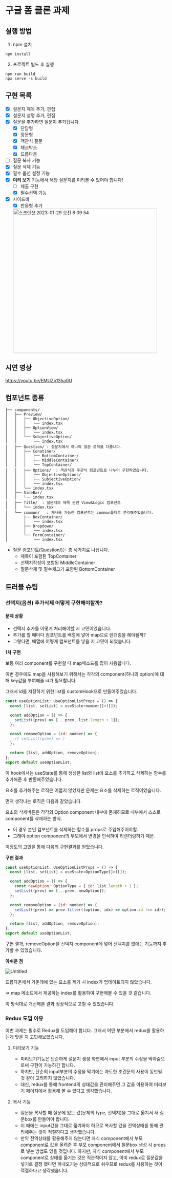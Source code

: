 # 구글 폼 클론 과제

## 실행 방법

1. npm 설치
```
npm install
```

2. 프로젝트 빌드 후 실행
```
npm run build
npx serve -s build
```

## 구현 목록
- [x] 설문지 제목 추가, 편집
- [x] 설문지 설명 추가, 편집
- [x] 질문을 추가하면 질문이 추가됩니다.
    - [x] 단답형
    - [x] 장문형
    - [x] 객관식 질문
    - [x] 체크박스
    - [x] 드롭다운
- [ ] 질문 복사 기능
- [x] 질문 삭제 기능
- [x] 필수 옵션 설정 기능
- [x] **미리 보기** 기능에서 해당 설문지를 미리볼 수 있어야 합니다!
    - [ ] 제출 구현
    - [x] 필수선택 기능

- [x] 사이드바
    - [x] 반응형 추가
    
    <img width="450" alt="스크린샷 2023-01-29 오전 8 09 54" src="https://user-images.githubusercontent.com/92029332/215295342-7f14f47f-e75c-41c3-bba2-f4b31b915111.png">

## 시연 영상

https://youtu.be/EMUZo13ha0U

## 컴포넌트 종류

```
├── components/
│   ├── Preview/  
│   │   ├── ObjectiveOption/   
│   │   │   └── index.tsx
│   │   ├── OptionView/
│   │   │   └── index.tsx
│   │   └── SubjectiveOption/
│   │       └── index.tsx
│   ├── Question/ : 설문지에서 하나의 질문 로직을 다룹니다.
│   │   ├── Conatiner/  
│   │   │   ├── BottomContainer/
│   │   │   ├── MiddleContainer/
│   │   │   └── TopContainer/
│   │   ├── Options/  : 객관식과 주관식 컴포넌트로 나누어 구현하였습니다.
│   │   │   ├── ObjectiveOptions/
│   │   │   ├── SubjectiveOption/
│   │   │   └── index.tsx
│   │   └── index.tsx
│   ├── SideBar/ 
│   │   └── index.tsx
│   ├── Title/  : 설문지의 제목 관련 View&Logic 컴포넌트
│   │   └── index.tsx
│   └── common/   : 재사용 가능한 컴포넌트는 common폴더로 분리해주었습니다.
│       ├── BoxContainer/
│       │   └── index.tsx
│       ├── Dropdown/
│       │   └── index.tsx
│       └── FormContainer/
│           └── index.tsx

```


- 질문 컴포넌트(Question/)는 총 세가지로 나뉩니다.
  - 제목이 포함된 TopContainer
  - 선택지작성이 포함된 MiddleContainer 
  - 질문삭제 및 필수체크가 포함된 BottomContainer

## 트러블 슈팅

### 선택지(옵션) 추가삭제 어떻게 구현해야할까?

#### **문제 상황**
- 선택지 추가를 어떻게 처리해야할 지 고민이었습니다.
- 추가를 할 때마다 컴포넌트를 배열에 넣어 map으로 렌더링을 해야될까?
- 그렇다면, 배열에 어떻게 컴포넌트를 넣을 지 고민이 되었습니다.

**1차 구현**

보통 여러 component를 구현할 때 map메소드를 많이 사용합니다.

이번 경우에도 map을 사용해보기 위해서는 각각의 component(하나의 option)에 대해 key값을 부여해줄 id가 필요합니다.

그래서 id를 저장하기 위한 list를 customHook으로 만들어주었습니다.

```javascript
const useOptionList: UseOptionListProps = () => {
  const [list, setList] = useState<number[]>([]);

  const addOption = () => {
    setList((prev) => [...prev, list.length + 1]);
  };

  const removeOption = (id: number) => {
    // setList((prev) => )
  };

  return [list, addOption, removeOption];
};
export default useOptionList;
```

이 hook에서는 useState를 통해 생성한 list와 list에 요소를 추가하고 삭제하는 함수를 추가해준 후 반환해주었습니다.

요소를 추가해주는 로직은 어렵지 않았지만 문제는 요소를 삭제하는 로직이었습니다.

먼저 생각나는 로직은 다음과 같았습니다.

요소의 삭제버튼은 각각의 Option component 내부에 존재하므로 내부에서 스스로 component를 삭제하는 방식.

- 이 경우 본인 컴포넌트를 삭제하는 함수를 props로 주입해주어야함.
- 그래야 option component의 부모에서 변경을 인식하여 리렌더링하기 때문.

이정도의 고민을 통해 다음의 구현결과를 얻었습니다.

**구현 결과**


```javascript
const useOptionList: UseOptionListProps = () => {
  const [list, setList] = useState<OptionType[]>([]);

  const addOption = () => {
    const newOption: OptionType = { id: list.length + 1 };
    setList((prev) => [...prev, newOption]);
  };

  const removeOption = (id: number) => {
    setList((prev) => prev.filter((option, idx) => option.id !== id));
  };

  return [list, addOption, removeOption];
};
export default useOptionList;
```

구현 결과, removeOption을 선택지 component에 넣어 선택지를 없애는 기능까지 추가할 수 있었습니다.

**아쉬운 점**

![Untitled](https://s3.us-west-2.amazonaws.com/secure.notion-static.com/0813fffc-a86b-4127-b6ae-ebc4baf0f1fd/Untitled.png?X-Amz-Algorithm=AWS4-HMAC-SHA256&X-Amz-Content-Sha256=UNSIGNED-PAYLOAD&X-Amz-Credential=AKIAT73L2G45EIPT3X45%2F20230128%2Fus-west-2%2Fs3%2Faws4_request&X-Amz-Date=20230128T231637Z&X-Amz-Expires=86400&X-Amz-Signature=c48e90c824d88993367e0d92b132d1ef15bc84389612ed3fd3f7ba2c1160b101&X-Amz-SignedHeaders=host&response-content-disposition=filename%3D%22Untitled.png%22&x-id=GetObject)

드롭다운에서 가운데에 있는 요소를 제거 시 index가 업데이트되지 않았습니다.

=> map 메소드에서 제공하는 index를 활용하여 구현해볼 수 있을 것 같습니다.

이 방식대로 개선해본 결과 정상적으로 고칠 수 있었습니다.


### Redux 도입 이유

이번 과제는 필수로 Redux를 도입해야 합니다.
그래서 어떤 부분에서 redux를 활용하는게 맞을 지 고민해보았습니다.

1. 미리보기 기능
    - 미리보기기능은 단순하게 설문지 생성 화면에서 input 부분의 수정을 막아줌으로써 구현이 가능하긴 합니다.
    - 하지만, 단순히 input부분의 수정을 막기에는 과도한 조건문의 사용이 동반될 것 같아 고려하지 않았습니다.
    - 대신, redux를 통해 frontend의 상태값을 관리해주면 그 값을 이용하여 미리보기 페이지에서 활용해 볼 수 있다고 생각했습니다.
    
2. 복사 기능
    - 질문을 복사할 때 질문에 있는 값(문제의 type, 선택지)을 그대로 옮겨서 새 질문box를 만들어야 합니다.
    - 이 때에는 input값을 그대로 옮겨와야 하므로 복사할 값을 전역상태를 통해 관리해주는 것이 적절하다고 생각했습니다.
    - 만약 전역상태를 활용해주지 않는다면 자식 component에서 부모 component로 값을 올려준 후 부모 component에서 질문box 생성 시 props로 넣는 방법도 있을 것입니다. 하지만, 자식 component에서 부모 component로 상태를 옮기는 것은 직관적이지 않고, 이미 redux로 질문값을 넣기로 결정 했다면 꺼내오기는 상대적으로 쉬우므로 redux를 사용하는 것이 적절하다고 생각했습니다.
